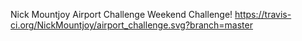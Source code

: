Nick Mountjoy Airport Challenge Weekend Challenge!
https://travis-ci.org/NickMountjoy/airport_challenge.svg?branch=master

